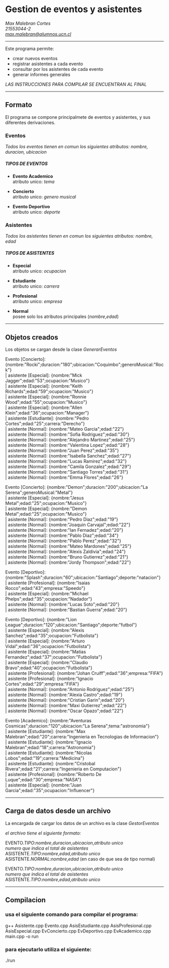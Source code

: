 
# Gestion de eventos y asistentes 

*Max Malebran Cortes  
21553044-2  
max.malebran@alumnos.ucn.cl*  
___
Este programa permite:
 - crear nuevos eventos
 - registrar asistentes a cada evento
 - consultar por los asistentes de cada evento
 - generar informes generales  

*LAS INSTRUCCIONES PARA COMPILAR SE ENCUENTRAN AL FINAL*
___
## Formato

El programa se compone principalmete de eventos y asistentes, y sus diferentes derivaciones. 

### **Eventos**  
*Todos los eventos tienen en comun los siguientes atributos: nombre, duracion, ubicacion*  

##### TIPOS DE EVENTOS
- **Evento Academico**  
  atributo unico: *tema*

- **Concierto**  
  atributo unico: *genero musical*

- **Evento Deportivo**  
  atributo unico: *deporte*

### **Asistentes**  
*Todos los asistentes tienen en comun los siguientes atributos: nombre, edad*

##### TIPOS DE ASISTENTES
- **Especial**  
  atributo unico: *ocupacion*  
    
- **Estudiante**  
  atributo unico: *carrera*  
    
- **Profesional**  
  atributo unico: *empresa*  
    
- **Normal**  
  posee solo los atributos principales (*nombre*,*edad*)  


___
## Objetos creados

Los objetos se cargan desde la clase *GenerarEventos*  

Evento [Concierto]: {nombre:"Rocki";duracion:"180";ubicacion:"Coquimbo";generoMusical:"Rock"}  
| asistente [Especial]: {nombre:"Mick Jagger";edad:"53";ocupacion:"Musico"}  
| asistente [Especial]: {nombre:"Keith Richards";edad:"59";ocupacion:"Musico"}  
| asistente [Especial]: {nombre:"Ronnie Wood";edad:"55";ocupacion:"Musico"}  
| asistente [Especial]: {nombre:"Allen Klein";edad:"36";ocupacion:"Manager"}  
| asistente [Estudiante]: {nombre:"Pedro Cortes";edad:"25";carrera:"Derecho"}  
| asistente [Normal]: {nombre:"Mateo Garcia";edad:"22"}  
| asistente [Normal]: {nombre:"Sofia Rodriguez";edad:"30"}  
| asistente [Normal]: {nombre:"Alejandro Martinez";edad:"25"}  
| asistente [Normal]: {nombre:"Valentina Lopez";edad:"28"}  
| asistente [Normal]: {nombre:"Juan Perez";edad:"35"}  
| asistente [Normal]: {nombre:"Isabella Sanchez";edad:"27"}  
| asistente [Normal]: {nombre:"Lucas Ramirez";edad:"32"}  
| asistente [Normal]: {nombre:"Camila Gonzalez";edad:"29"}  
| asistente [Normal]: {nombre:"Santiago Torres";edad:"31"}  
| asistente [Normal]: {nombre:"Emma Flores";edad:"26"}  

Evento [Concierto]: {nombre:"Demon";duracion:"200";ubicacion:"La Serena";generoMusical:"Metal"}  
| asistente [Especial]: {nombre:"Jesus Metal";edad:"25";ocupacion:"Musico"}  
| asistente [Especial]: {nombre:"Demon Metal";edad:"25";ocupacion:"Musico"}  
| asistente [Normal]: {nombre:"Pedro Diaz";edad:"19"}  
| asistente [Normal]: {nombre:"Joaquin Carvajal";edad:"22"}  
| asistente [Normal]: {nombre:"Ian Fernadez";edad:"20"}  
| asistente [Normal]: {nombre:"Pablo Diaz";edad:"34"}  
| asistente [Normal]: {nombre:"Pablo Perez";edad:"32"}  
| asistente [Normal]: {nombre:"Mateo Mardones";edad:"25"}  
| asistente [Normal]: {nombre:"Alexis Zaldivia";edad:"24"}  
| asistente [Normal]: {nombre:"Bruno Gutierrez";edad:"21"}  
| asistente [Normal]: {nombre:"Jordy Thompson";edad:"22"}  

Evento [Deportivo]: {nombre:"Splash";duracion:"60";ubicacion:"Santiago";deporte:"natacion"}  
| asistente [Profesional]: {nombre:"Isaias Rocco";edad:"43";empresa:"Speedo"}  
| asistente [Especial]: {nombre:"Michael Phelps";edad:"35";ocupacion:"Nadador"}  
| asistente [Normal]: {nombre:"Lucas Soto";edad:"20"}  
| asistente [Normal]: {nombre:"Bastian Guerra";edad:"20"}  

Evento [Deportivo]: {nombre:"Lion League";duracion:"120";ubicacion:"Santiago";deporte:"futbol"}  
| asistente [Especial]: {nombre:"Alexis Sanchez";edad:"35";ocupacion:"Futbolista"}  
| asistente [Especial]: {nombre:"Arturo Vidal";edad:"36";ocupacion:"Futbolista"}  
| asistente [Especial]: {nombre:"Matias Fernandez";edad:"37";ocupacion:"Futbolista"}  
| asistente [Especial]: {nombre:"Claudio Bravo";edad:"40";ocupacion:"Futbolista"}  
| asistente [Profesional]: {nombre:"Johan Cruiff";edad:"36";empresa:"FIFA"}  
| asistente [Profesional]: {nombre:"Ignacio Cortes";edad:"29";empresa:"FIFA"}  
| asistente [Normal]: {nombre:"Antonio Rodriguez";edad:"25"}  
| asistente [Normal]: {nombre:"Alexia Castro";edad:"19"}  
| asistente [Normal]: {nombre:"Cristian Garin";edad:"20"}  
| asistente [Normal]: {nombre:"Maxi Gutierrez";edad:"22"}  
| asistente [Normal]: {nombre:"Oscar Opazo";edad:"22"}  

Evento [Academico]: {nombre:"Aventuras Cosmicas";duracion:"120";ubicacion:"La Serena";tema:"astronomia"}  
| asistente [Estudiante]: {nombre:"Max Malebran";edad:"20";carrera:"Ingenieria en Tecnologias de Informacion"}  
| asistente [Estudiante]: {nombre:"Ignacio Malebran";edad:"18";carrera:"Astronomia"}  
| asistente [Estudiante]: {nombre:"Nicolas Lobos";edad:"19";carrera:"Medicina"}  
| asistente [Estudiante]: {nombre:"Cristobal Rivera";edad:"21";carrera:"Ingenieria en Computacion"}  
| asistente [Profesional]: {nombre:"Roberto De Luque";edad:"30";empresa:"NASA"}  
| asistente [Especial]: {nombre:"Juan Garcia";edad:"35";ocupacion:"Influencer"}  

___
## Carga de datos desde un archivo

La encargada de cargar los datos de un archivo es la clase *GestorEventos*

*el archivo tiene el siguiente formato:*

EVENTO.*TIPO*:*nombre*,*duracion*,*ubicacion*,*atributo unico*  
*numero que indica el total de asistentes*  
ASISTENTE.*TIPO*:*nombre*,*edad*,*atributo unico*  
ASISTENTE.*NORMAL*:*nombre*,*edad* (en caso de que sea de tipo normal)  

EVENTO.*TIPO*:*nombre*,*duracion*,*ubicacion*,*atributo unico*  
*numero que indica el total de asistentes*  
ASISTENTE.*TIPO*:*nombre*,*edad*,*atributo unico*  



___
## Compilacion
### usa el siguiente comando para compilar el programa:

g++ Asistente.cpp Evento.cpp AsisEstudiante.cpp AsisProfesional.cpp AsisEspecial.cpp EvConcierto.cpp EvDeportivo.cpp EvAcademico.cpp main.cpp -o run

### para ejecutarlo utiliza el siguiente:

./run 
